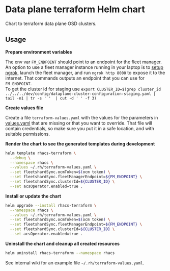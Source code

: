 # Data plane terraform Helm chart

Chart to terraform data plane OSD clusters.

## Usage

**Prepare environment variables**

The env var `FM_ENDPOINT` should point to an endpoint for the fleet manager. An option to use a fleet manager instance running in your laptop is to [setup ngrok](https://ngrok.com/docs/getting-started), launch the fleet manager, and run `ngrok http 8000` to expose it to the internet. That commands outputs an endpoint that you can use for `FM_ENDPOINT`.  
To get the cluster id for staging use `export CLUSTER_ID=$(grep cluster_id ../../../dev/config/dataplane-cluster-configuration-staging.yaml | tail -n1 | tr -s ' '  | cut -d ' ' -f 3)`

**Create values file**

Create a file `terraform-values.yaml` with the values for the parameters in [values.yaml](./values.yaml) that are missing or that you want to override. That file will contain credentials, so make sure you put it in a safe location, and with suitable permissions. 

**Render the chart to see the generated templates during development**

```bash
helm template rhacs-terraform \
  --debug \
  --namespace rhacs \
  --values ~/.rh/terraform-values.yaml \
  --set fleetshardSync.ocmToken=$(ocm token) \
  --set fleetshardSync.fleetManagerEndpoint=${FM_ENDPOINT} \
  --set fleetshardSync.clusterId=${CLUSTER_ID} \
  --set acsOperator.enabled=true .
```

**Install or update the chart**

```bash
helm upgrade --install rhacs-terraform \
  --namespace rhacs \
  --values ~/.rh/terraform-values.yaml \
  --set fleetshardSync.ocmToken=$(ocm token) \
  --set fleetshardSync.fleetManagerEndpoint=${FM_ENDPOINT} \
  --set fleetshardSync.clusterId=${CLUSTER_ID} \
  --set acsOperator.enabled=true .
```

**Uninstall the chart and cleanup all created resources**

```bash
helm uninstall rhacs-terraform --namespace rhacs
```

See internal wiki for an example file `~/.rh/terraform-values.yaml`.
